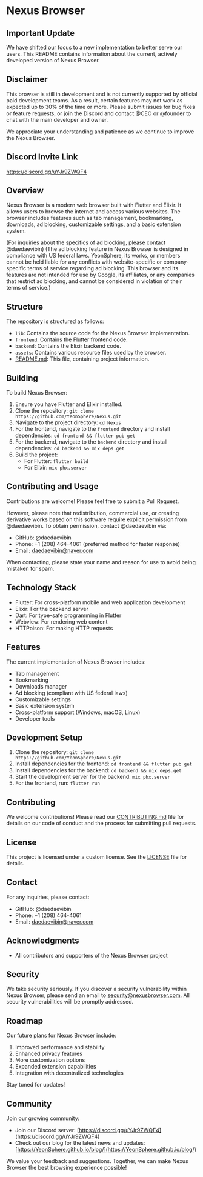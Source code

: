 # Nexus Browser

## Important Update

We have shifted our focus to a new implementation to better serve our users. This README contains information about the current, actively developed version of Nexus Browser.

## Disclaimer

This browser is still in development and is not currently supported by official paid development teams. As a result, certain features may not work as expected up to 30% of the time or more. Please submit issues for bug fixes or feature requests, or join the Discord and contact @CEO or @founder to chat with the main developer and owner.

We appreciate your understanding and patience as we continue to improve the Nexus Browser.

## Discord Invite Link

https://discord.gg/uYJr9ZWQF4

## Overview

Nexus Browser is a modern web browser built with Flutter and Elixir. It allows users to browse the internet and access various websites. The browser includes features such as tab management, bookmarking, downloads, ad blocking, customizable settings, and a basic extension system.

(For inquiries about the specifics of ad blocking, please contact @daedaevibin)
(The ad blocking feature in Nexus Browser is designed in compliance with US federal laws. YeonSphere, its works, or members cannot be held liable for any conflicts with website-specific or company-specific terms of service regarding ad blocking. This browser and its features are not intended for use by Google, its affiliates, or any companies that restrict ad blocking, and cannot be considered in violation of their terms of service.)

## Structure

The repository is structured as follows:

- `lib`: Contains the source code for the Nexus Browser implementation.
- `frontend`: Contains the Flutter frontend code.
- `backend`: Contains the Elixir backend code.
- `assets`: Contains various resource files used by the browser.
- [README.md](README.md): This file, containing project information.

## Building

To build Nexus Browser:

1. Ensure you have Flutter and Elixir installed.
2. Clone the repository: `git clone https://github.com/YeonSphere/Nexus.git`
3. Navigate to the project directory: `cd Nexus`
4. For the frontend, navigate to the `frontend` directory and install dependencies: `cd frontend && flutter pub get`
5. For the backend, navigate to the `backend` directory and install dependencies: `cd backend && mix deps.get`
6. Build the project: 
   - For Flutter: `flutter build`
   - For Elixir: `mix phx.server`

## Contributing and Usage

Contributions are welcome! Please feel free to submit a Pull Request.

However, please note that redistribution, commercial use, or creating derivative works based on this software require explicit permission from @daedaevibin. To obtain permission, contact @daedaevibin via:

- GitHub: @daedaevibin
- Phone: +1 (208) 464-4061 (preferred method for faster response)
- Email: daedaevibin@naver.com

When contacting, please state your name and reason for use to avoid being mistaken for spam.

## Technology Stack

- Flutter: For cross-platform mobile and web application development
- Elixir: For the backend server
- Dart: For type-safe programming in Flutter
- Webview: For rendering web content
- HTTPoison: For making HTTP requests

## Features

The current implementation of Nexus Browser includes:

- Tab management
- Bookmarking
- Downloads manager
- Ad blocking (compliant with US federal laws)
- Customizable settings
- Basic extension system
- Cross-platform support (Windows, macOS, Linux)
- Developer tools

## Development Setup

1. Clone the repository: `git clone https://github.com/YeonSphere/Nexus.git`
2. Install dependencies for the frontend: `cd frontend && flutter pub get`
3. Install dependencies for the backend: `cd backend && mix deps.get`
4. Start the development server for the backend: `mix phx.server`
5. For the frontend, run: `flutter run`

## Contributing

We welcome contributions! Please read our [CONTRIBUTING.md](CONTRIBUTING.md) file for details on our code of conduct and the process for submitting pull requests.

## License

This project is licensed under a custom license. See the [LICENSE](LICENSE) file for details.

## Contact

For any inquiries, please contact:
- GitHub: @daedaevibin
- Phone: +1 (208) 464-4061
- Email: daedaevibin@naver.com

## Acknowledgments

- All contributors and supporters of the Nexus Browser project

## Security

We take security seriously. If you discover a security vulnerability within Nexus Browser, please send an email to security@nexusbrowser.com. All security vulnerabilities will be promptly addressed.

## Roadmap

Our future plans for Nexus Browser include:

1. Improved performance and stability
2. Enhanced privacy features
3. More customization options
4. Expanded extension capabilities
5. Integration with decentralized technologies

Stay tuned for updates!

## Community

Join our growing community:

- Join our Discord server: [https://discord.gg/uYJr9ZWQF4](https://discord.gg/uYJr9ZWQF4)
- Check out our blog for the latest news and updates: [https://YeonSphere.github.io/blog/](https://YeonSphere.github.io/blog/)

We value your feedback and suggestions. Together, we can make Nexus Browser the best browsing experience possible!